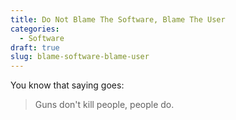 ```yaml
---
title: Do Not Blame The Software, Blame The User
categories:
  - Software
draft: true
slug: blame-software-blame-user
---
```


You know that saying goes:
> Guns don't kill people, people do.

